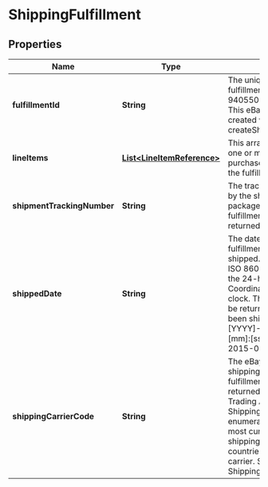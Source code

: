 # ShippingFulfillment

## Properties
Name | Type | Description | Notes
------------ | ------------- | ------------- | -------------
**fulfillmentId** | **String** | The unique identifier of the fulfillment; for example, 9405509699937003457459. This eBay-generated value is created with a successful createShippingFulfillment call. |  [optional]
**lineItems** | [**List&lt;LineItemReference&gt;**](LineItemReference.md) | This array contains a list of one or more line items (and purchased quantity) to which the fulfillment applies. |  [optional]
**shipmentTrackingNumber** | **String** | The tracking number provided by the shipping carrier for the package shipped in this fulfillment. This field is returned if available. |  [optional]
**shippedDate** | **String** | The date and time that the fulfillment package was shipped. This timestamp is in ISO 8601 format, which uses the 24-hour Universal Coordinated Time (UTC) clock. This field should only be returned if the package has been shipped. Format: [YYYY]-[MM]-[DD]T[hh]:[mm]:[ss].[sss]Z Example: 2015-08-04T19:09:02.768Z |  [optional]
**shippingCarrierCode** | **String** | The eBay code identifying the shipping carrier for this fulfillment. This field is returned if available. Note: The Trading API&#x27;s ShippingCarrierCodeType enumeration type contains the most current list of eBay shipping carrier codes and the countries served by each carrier. See ShippingCarrierCodeType. |  [optional]
